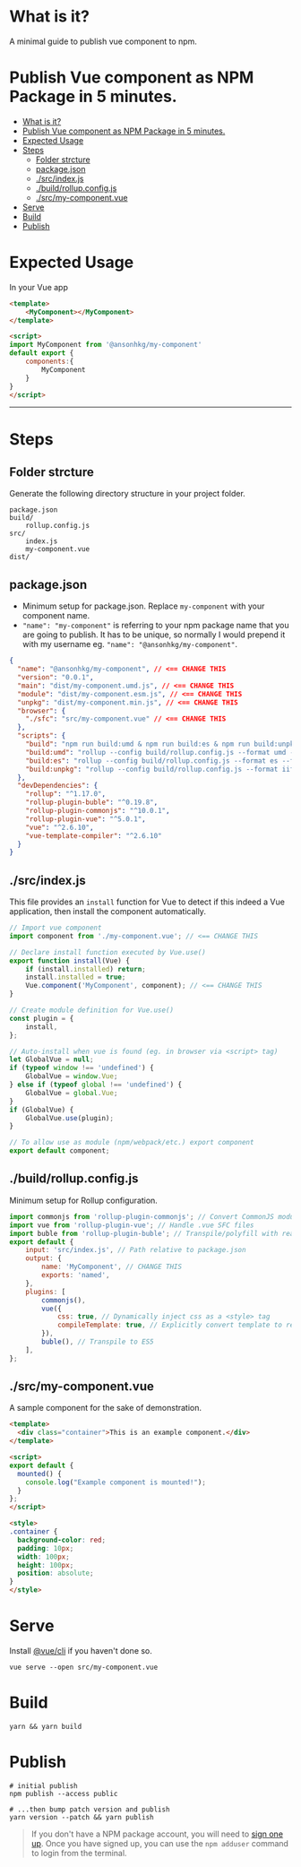 # What is it?

A minimal guide to publish vue component to npm.

# Publish Vue component as NPM Package in 5 minutes.

- [What is it?](#what-is-it)
- [Publish Vue component as NPM Package in 5 minutes.](#publish-vue-component-as-npm-package-in-5-minutes)
- [Expected Usage](#expected-usage)
- [Steps](#steps)
  - [Folder strcture](#folder-strcture)
  - [package.json](#packagejson)
  - [./src/index.js](#srcindexjs)
  - [./build/rollup.config.js](#buildrollupconfigjs)
  - [./src/my-component.vue](#srcmy-componentvue)
- [Serve](#serve)
- [Build](#build)
- [Publish](#publish)

# Expected Usage

In your Vue app 
```html
<template>
    <MyComponent></MyComponent>
</template>

<script>
import MyComponent from '@ansonhkg/my-component'
default export {
    components:{
        MyComponent
    }
}
</script>
```

---

# Steps

## Folder strcture

Generate the following directory structure in your project folder.

```
package.json
build/
    rollup.config.js
src/
    index.js
    my-component.vue
dist/
```

## package.json

- Minimum setup for package.json. Replace `my-component` with your component name. 
- `"name": "my-component"` is referring to your npm package name that you are going to publish. It has to be unique, so normally I would prepend it with my username eg. `"name": "@ansonhkg/my-component"`.

```JSON
{
  "name": "@ansonhkg/my-component", // <== CHANGE THIS
  "version": "0.0.1",
  "main": "dist/my-component.umd.js", // <== CHANGE THIS
  "module": "dist/my-component.esm.js", // <== CHANGE THIS
  "unpkg": "dist/my-component.min.js", // <== CHANGE THIS
  "browser": {
    "./sfc": "src/my-component.vue" // <== CHANGE THIS
  },
  "scripts": {
    "build": "npm run build:umd & npm run build:es & npm run build:unpkg",
    "build:umd": "rollup --config build/rollup.config.js --format umd --file dist/my-component.umd.js", // <== CHANGE THIS
    "build:es": "rollup --config build/rollup.config.js --format es --file dist/my-component.esm.js", // <== CHANGE THIS
    "build:unpkg": "rollup --config build/rollup.config.js --format iife --file dist/my-component.min.js" // <== CHANGE THIS
  },
  "devDependencies": {
    "rollup": "^1.17.0",
    "rollup-plugin-buble": "^0.19.8",
    "rollup-plugin-commonjs": "^10.0.1",
    "rollup-plugin-vue": "^5.0.1",
    "vue": "^2.6.10",
    "vue-template-compiler": "^2.6.10"
  }
}
```

## ./src/index.js

This file provides an `install` function for Vue to detect if this indeed a Vue application, then install the component automatically.

```js
// Import vue component
import component from './my-component.vue'; // <== CHANGE THIS

// Declare install function executed by Vue.use()
export function install(Vue) {
	if (install.installed) return;
	install.installed = true;
	Vue.component('MyComponent', component); // <== CHANGE THIS
}

// Create module definition for Vue.use()
const plugin = {
	install,
};

// Auto-install when vue is found (eg. in browser via <script> tag)
let GlobalVue = null;
if (typeof window !== 'undefined') {
	GlobalVue = window.Vue;
} else if (typeof global !== 'undefined') {
	GlobalVue = global.Vue;
}
if (GlobalVue) {
	GlobalVue.use(plugin);
}

// To allow use as module (npm/webpack/etc.) export component
export default component; 
```

## ./build/rollup.config.js

Minimum setup for Rollup configuration.

```js
import commonjs from 'rollup-plugin-commonjs'; // Convert CommonJS modules to ES6
import vue from 'rollup-plugin-vue'; // Handle .vue SFC files
import buble from 'rollup-plugin-buble'; // Transpile/polyfill with reasonable browser support
export default {
    input: 'src/index.js', // Path relative to package.json
    output: {
        name: 'MyComponent', // CHANGE THIS
        exports: 'named',
    },
    plugins: [
        commonjs(),
        vue({
            css: true, // Dynamically inject css as a <style> tag
            compileTemplate: true, // Explicitly convert template to render function
        }),
        buble(), // Transpile to ES5
    ],
};
```

## ./src/my-component.vue

A sample component for the sake of demonstration.

```html
<template>
  <div class="container">This is an example component.</div>
</template>

<script>
export default {
  mounted() {
    console.log("Example component is mounted!");
  }
};
</script>

<style>
.container {
  background-color: red;
  padding: 10px;
  width: 100px;
  height: 100px;
  position: absolute;
}
</style>

```

# Serve

Install [@vue/cli](https://cli.vuejs.org/guide/installation.html) if you haven't done so. 

```
vue serve --open src/my-component.vue
```

# Build

```
yarn && yarn build
```

# Publish

```
# initial publish
npm publish --access public

# ...then bump patch version and publish
yarn version --patch && yarn publish
```

> If you don't have a NPM package account, you will need to [sign one up](https://www.npmjs.com/signup). Once you have signed up, you can use the `npm adduser` command to login from the terminal.

